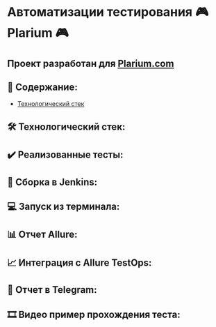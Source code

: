 # Автоматизации тестирования :video_game: Plarium :video_game:
## Проект разработан для [Plarium.com](https://plarium.com/ru/)
## :bookmark_tabs: Содержание:
- [Технологический стек](https://github.com/Kashtos90/plarium_web/blob/main/README.md#hammer_and_wrench-%D1%82%D0%B5%D1%85%D0%BD%D0%BE%D0%BB%D0%BE%D0%B3%D0%B8%D1%87%D0%B5%D1%81%D0%BA%D0%B8%D0%B9-%D1%81%D1%82%D0%B5%D0%BA)
## :hammer_and_wrench: Технологический стек:

## :heavy_check_mark: Реализованные тесты:

## :robot: Сборка в Jenkins:

## :computer: Запуск из терминала:

## :bar_chart: Отчет Allure:

## :chart_with_upwards_trend: Интеграция с Allure TestOps:

## :calling: Отчет в Telegram:

## :film_strip: Видео пример прохождения теста:

